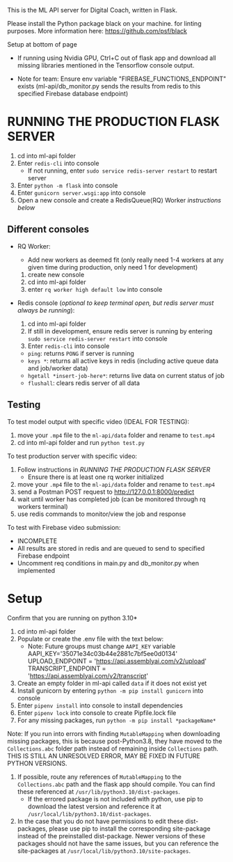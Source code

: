 This is the ML API server for Digital Coach, written in Flask.

Please install the Python package black on your machine. for linting purposes. More information here: https://github.com/psf/black

Setup at bottom of page

- If running using Nvidia GPU, Ctrl+C out of flask app and download all missing libraries mentioned in the Tensorflow console output.

- Note for team: Ensure env variable "FIREBASE_FUNCTIONS_ENDPOINT" exists (ml-api/db_monitor.py sends the results from redis to this specified Firebase database endpoint)

# RUNNING THE PRODUCTION FLASK SERVER

1. cd into ml-api folder
2. Enter `redis-cli` into console
   - If not running, enter `sudo service redis-server restart` to restart server
3. Enter `python -m flask` into console
4. Enter `gunicorn server.wsgi:app` into console
5. Open a new console and create a RedisQueue(RQ) Worker _instructions below_

## Different consoles

- RQ Worker:

  - Add new workers as deemed fit (only really need 1-4 workers at any given time during production, only need 1 for development)

  1.  create new console
  2.  cd into ml-api folder
  3.  enter `rq worker high default low` into console

- Redis console (_optional to keep terminal open, but redis server must always be running_):

  1.  cd into ml-api folder
  2.  If still in development, ensure redis server is running by entering `sudo service redis-server restart` into console
  3.  Enter `redis-cli` into console

  - `ping`: returns `PONG` if server is running
  - `keys *`: returns all active keys in redis (including active queue data and job/worker data)
  - `hgetall *insert-job-here*`: returns live data on current status of job
  - `flushall`: clears redis server of all data

## Testing

To test model output with specific video (IDEAL FOR TESTING):

1.  move your `.mp4` file to the `ml-api/data` folder and rename to `test.mp4`
2.  cd into ml-api folder and run `python test.py`

To test production server with specific video:

1.  Follow instructions in _RUNNING THE PRODUCTION FLASK SERVER_
    - Ensure there is at least one rq worker initialized
2.  move your `.mp4` file to the `ml-api/data` folder and rename to `test.mp4`
3.  send a Postman POST request to http://127.0.0.1:8000/predict
4.  wait until worker has completed job (can be monitored through rq workers terminal)
5.  use redis commands to monitor/view the job and response

To test with Firebase video submission:

- INCOMPLETE
- All results are stored in redis and are queued to send to specified Firebase endpoint
- Uncomment req conditions in main.py and db_monitor.py when implemented

# Setup

Confirm that you are running on python 3.10\*

1. cd into ml-api folder
2. Populate or create the .env file with the text below:
   - Note: Future groups must change `AAPI_KEY` variable
     AAPI_KEY='35071e34c03b44e2881c7bf5ee0d0134'
     UPLOAD_ENDPOINT = 'https://api.assemblyai.com/v2/upload'
     TRANSCRIPT_ENDPOINT = 'https://api.assemblyai.com/v2/transcript'
3. Create an empty folder in ml-api called `data` if it does not exist yet
4. Install gunicorn by entering `python -m pip install gunicorn` into console
5. Enter `pipenv install` into console to install dependencies
6. Enter `pipenv lock` into console to create Pipfile.lock file
7. For any missing packages, run `python -m pip install *packageName*`

Note: If you run into errors with finding `MutableMapping` when downloading missing packages, this is because post-Python3.8, they
have moved to the `Collections.abc` folder path instead of remaining inside `Collections` path. THIS IS STILL AN UNRESOLVED ERROR,
MAY BE FIXED IN FUTURE PYTHON VERSIONS.

1.  If possible, route any references of `MutableMapping` to the `Collections.abc` path and the flask app should compile. You can find these referenced at `/usr/lib/python3.10/dist-packages`.
    - If the errored package is not included with python, use pip to download the latest version and reference it at `/usr/local/lib/python3.10/dist-packages`.
2.  In the case that you do not have permissions to edit these dist-packages, please use pip to install the corresponding site-package
    instead of the preinstalled dist-package. Newer versions of these packages should not have the same issues, but you can reference the
    site-packages at `/usr/local/lib/python3.10/site-packages`.
